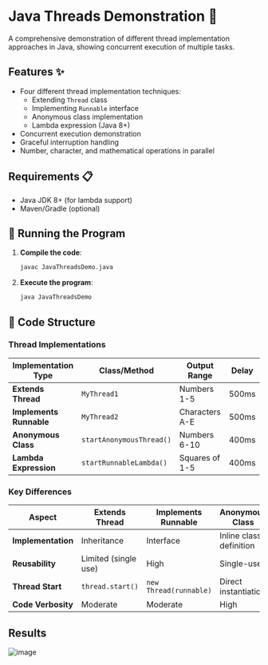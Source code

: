 # Java Threads Demonstration 🧵

A comprehensive demonstration of different thread implementation approaches in Java, showing concurrent execution of multiple tasks.

## Features ✨

- Four different thread implementation techniques:
  - Extending `Thread` class
  - Implementing `Runnable` interface
  - Anonymous class implementation
  - Lambda expression (Java 8+)
- Concurrent execution demonstration
- Graceful interruption handling
- Number, character, and mathematical operations in parallel

## Requirements 📋
- Java JDK 8+ (for lambda support)
- Maven/Gradle (optional)

## 🚀 Running the Program

1. **Compile the code**:
   ```bash
   javac JavaThreadsDemo.java

2. **Execute the program**:
   ```bash
   java JavaThreadsDemo

## 🧩 Code Structure

### Thread Implementations

| Implementation Type       | Class/Method                | Output Range             | Delay  |
|---------------------------|-----------------------------|--------------------------|--------|
| **Extends Thread**        | `MyThread1`                 | Numbers 1-5              | 500ms  |
| **Implements Runnable**   | `MyThread2`                 | Characters A-E           | 500ms  |
| **Anonymous Class**       | `startAnonymousThread()`    | Numbers 6-10             | 400ms  |
| **Lambda Expression**     | `startRunnableLambda()`     | Squares of 1-5           | 400ms  |

### Key Differences
| Aspect                | Extends Thread           | Implements Runnable      | Anonymous Class         | Lambda Expression       |
|-----------------------|--------------------------|--------------------------|-------------------------|-------------------------|
| **Implementation**    | Inheritance              | Interface                | Inline class definition | Functional programming  |
| **Reusability**       | Limited (single use)     | High                     | Single-use              | Single-use              |
| **Thread Start**      | `thread.start()`         | `new Thread(runnable)`   | Direct instantiation    | Lambda syntax           |
| **Code Verbosity**    | Moderate                 | Moderate                 | High                    | Low                     |

## Results
![image](https://github.com/user-attachments/assets/4089dc51-3f7d-42c9-89d2-12bc274c537a)
